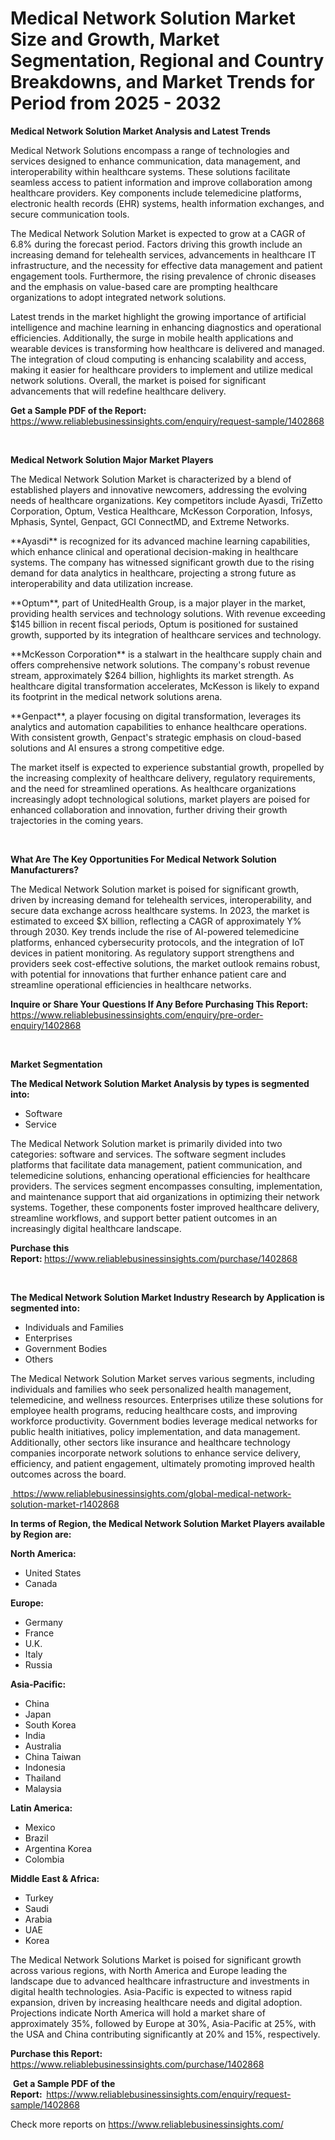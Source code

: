 <p><h1>Medical Network Solution Market Size and Growth, Market Segmentation, Regional and Country Breakdowns, and Market Trends for Period from 2025 -  2032</h1></p><p><strong>Medical Network Solution Market Analysis and Latest Trends</strong></p>
<p><p>Medical Network Solutions encompass a range of technologies and services designed to enhance communication, data management, and interoperability within healthcare systems. These solutions facilitate seamless access to patient information and improve collaboration among healthcare providers. Key components include telemedicine platforms, electronic health records (EHR) systems, health information exchanges, and secure communication tools.</p><p>The Medical Network Solution Market is expected to grow at a CAGR of 6.8% during the forecast period. Factors driving this growth include an increasing demand for telehealth services, advancements in healthcare IT infrastructure, and the necessity for effective data management and patient engagement tools. Furthermore, the rising prevalence of chronic diseases and the emphasis on value-based care are prompting healthcare organizations to adopt integrated network solutions.</p><p>Latest trends in the market highlight the growing importance of artificial intelligence and machine learning in enhancing diagnostics and operational efficiencies. Additionally, the surge in mobile health applications and wearable devices is transforming how healthcare is delivered and managed. The integration of cloud computing is enhancing scalability and access, making it easier for healthcare providers to implement and utilize medical network solutions. Overall, the market is poised for significant advancements that will redefine healthcare delivery.</p></p>
<p><strong>Get a Sample PDF of the Report:&nbsp;</strong> <a href="https://www.reliablebusinessinsights.com/enquiry/request-sample/1402868?utm_campaign=2768&utm_medium=2&utm_source=Github&utm_content=ia&utm_term=28032025&utm_id=medical-network-solution">https://www.reliablebusinessinsights.com/enquiry/request-sample/1402868</a></p>
<p>&nbsp;</p>
<p><strong>Medical Network Solution Major Market Players</strong></p>
<p><p>The Medical Network Solution Market is characterized by a blend of established players and innovative newcomers, addressing the evolving needs of healthcare organizations. Key competitors include Ayasdi, TriZetto Corporation, Optum, Vestica Healthcare, McKesson Corporation, Infosys, Mphasis, Syntel, Genpact, GCI ConnectMD, and Extreme Networks.</p><p>**Ayasdi** is recognized for its advanced machine learning capabilities, which enhance clinical and operational decision-making in healthcare systems. The company has witnessed significant growth due to the rising demand for data analytics in healthcare, projecting a strong future as interoperability and data utilization increase.</p><p>**Optum**, part of UnitedHealth Group, is a major player in the market, providing health services and technology solutions. With revenue exceeding $145 billion in recent fiscal periods, Optum is positioned for sustained growth, supported by its integration of healthcare services and technology.</p><p>**McKesson Corporation** is a stalwart in the healthcare supply chain and offers comprehensive network solutions. The company's robust revenue stream, approximately $264 billion, highlights its market strength. As healthcare digital transformation accelerates, McKesson is likely to expand its footprint in the medical network solutions arena.</p><p>**Genpact**, a player focusing on digital transformation, leverages its analytics and automation capabilities to enhance healthcare operations. With consistent growth, Genpact's strategic emphasis on cloud-based solutions and AI ensures a strong competitive edge.</p><p>The market itself is expected to experience substantial growth, propelled by the increasing complexity of healthcare delivery, regulatory requirements, and the need for streamlined operations. As healthcare organizations increasingly adopt technological solutions, market players are poised for enhanced collaboration and innovation, further driving their growth trajectories in the coming years.</p></p>
<p>&nbsp;</p>
<p><strong>What Are The Key Opportunities For Medical Network Solution Manufacturers?</strong></p>
<p><p>The Medical Network Solution market is poised for significant growth, driven by increasing demand for telehealth services, interoperability, and secure data exchange across healthcare systems. In 2023, the market is estimated to exceed $X billion, reflecting a CAGR of approximately Y% through 2030. Key trends include the rise of AI-powered telemedicine platforms, enhanced cybersecurity protocols, and the integration of IoT devices in patient monitoring. As regulatory support strengthens and providers seek cost-effective solutions, the market outlook remains robust, with potential for innovations that further enhance patient care and streamline operational efficiencies in healthcare networks.</p></p>
<p><strong>Inquire or Share Your Questions If Any Before Purchasing This Report:</strong> <a href="https://www.reliablebusinessinsights.com/enquiry/pre-order-enquiry/1402868?utm_campaign=2768&utm_medium=2&utm_source=Github&utm_content=ia&utm_term=28032025&utm_id=medical-network-solution">https://www.reliablebusinessinsights.com/enquiry/pre-order-enquiry/1402868</a></p>
<p>&nbsp;</p>
<p><strong>Market Segmentation</strong></p>
<p><strong>The Medical Network Solution Market Analysis by types is segmented into:</strong></p>
<p><ul><li>Software</li><li>Service</li></ul></p>
<p><p>The Medical Network Solution market is primarily divided into two categories: software and services. The software segment includes platforms that facilitate data management, patient communication, and telemedicine solutions, enhancing operational efficiencies for healthcare providers. The services segment encompasses consulting, implementation, and maintenance support that aid organizations in optimizing their network systems. Together, these components foster improved healthcare delivery, streamline workflows, and support better patient outcomes in an increasingly digital healthcare landscape.</p></p>
<p><strong>Purchase this Report:&nbsp;</strong><a href="https://www.reliablebusinessinsights.com/purchase/1402868?utm_campaign=2768&utm_medium=2&utm_source=Github&utm_content=ia&utm_term=28032025&utm_id=medical-network-solution">https://www.reliablebusinessinsights.com/purchase/1402868</a></p>
<p>&nbsp;</p>
<p><strong>The Medical Network Solution Market Industry Research by Application is segmented into:</strong></p>
<p><ul><li>Individuals and Families</li><li>Enterprises</li><li>Government Bodies</li><li>Others</li></ul></p>
<p><p>The Medical Network Solution Market serves various segments, including individuals and families who seek personalized health management, telemedicine, and wellness resources. Enterprises utilize these solutions for employee health programs, reducing healthcare costs, and improving workforce productivity. Government bodies leverage medical networks for public health initiatives, policy implementation, and data management. Additionally, other sectors like insurance and healthcare technology companies incorporate network solutions to enhance service delivery, efficiency, and patient engagement, ultimately promoting improved health outcomes across the board.</p></p>
<p><a href="https://www.reliablebusinessinsights.com/global-medical-network-solution-market-r1402868?utm_campaign=2768&utm_medium=2&utm_source=Github&utm_content=ia&utm_term=28032025&utm_id=medical-network-solution">&nbsp;https://www.reliablebusinessinsights.com/global-medical-network-solution-market-r1402868</a></p>
<p><strong>In terms of Region, the Medical Network Solution Market Players available by Region are:</strong></p>
<p>
    <p> <strong> North America: </strong>
        <ul>
            <li>United States</li>
            <li>Canada</li>
        </ul>
        </p> 
    <p> <strong> Europe: </strong>
        <ul>
            <li>Germany</li>
            <li>France</li>
            <li>U.K.</li>
            <li>Italy</li>
            <li>Russia</li>
        </ul>
        </p> 
    <p> <strong> Asia-Pacific: </strong>
        <ul>
            <li>China</li>
            <li>Japan</li>
            <li>South Korea</li>
            <li>India</li>
            <li>Australia</li>
            <li>China Taiwan</li>
            <li>Indonesia</li>
            <li>Thailand</li>
            <li>Malaysia</li>
        </ul>
        </p> 
    <p> <strong> Latin America: </strong>
        <ul>
            <li>Mexico</li>
            <li>Brazil</li>
            <li>Argentina Korea</li>
            <li>Colombia</li>
        </ul>
        </p> 
    <p> <strong> Middle East & Africa: </strong>
        <ul>
            <li>Turkey</li>
            <li>Saudi</li>
            <li>Arabia</li>
            <li>UAE</li>
            <li>Korea</li>
        </ul>
    </p>
    </p>
<p><p>The Medical Network Solutions Market is poised for significant growth across various regions, with North America and Europe leading the landscape due to advanced healthcare infrastructure and investments in digital health technologies. Asia-Pacific is expected to witness rapid expansion, driven by increasing healthcare needs and digital adoption. Projections indicate North America will hold a market share of approximately 35%, followed by Europe at 30%, Asia-Pacific at 25%, with the USA and China contributing significantly at 20% and 15%, respectively.</p></p>
<p><strong>Purchase this Report: </strong><a href="https://www.reliablebusinessinsights.com/purchase/1402868?utm_campaign=2768&utm_medium=2&utm_source=Github&utm_content=ia&utm_term=28032025&utm_id=medical-network-solution">https://www.reliablebusinessinsights.com/purchase/1402868</a></p>
<p>&nbsp;<strong>Get a Sample PDF of the Report:&nbsp;&nbsp;</strong><a href="https://www.reliablebusinessinsights.com/enquiry/request-sample/1402868?utm_campaign=2768&utm_medium=2&utm_source=Github&utm_content=ia&utm_term=28032025&utm_id=medical-network-solution">https://www.reliablebusinessinsights.com/enquiry/request-sample/1402868</a></p>
<p><strong></strong></p>
<p>Check more reports on <a href="https://www.reliablebusinessinsights.com/?utm_campaign=2768&utm_medium=2&utm_source=Github&utm_content=ia&utm_term=28032025&utm_id=medical-network-solution">https://www.reliablebusinessinsights.com/</a></p>